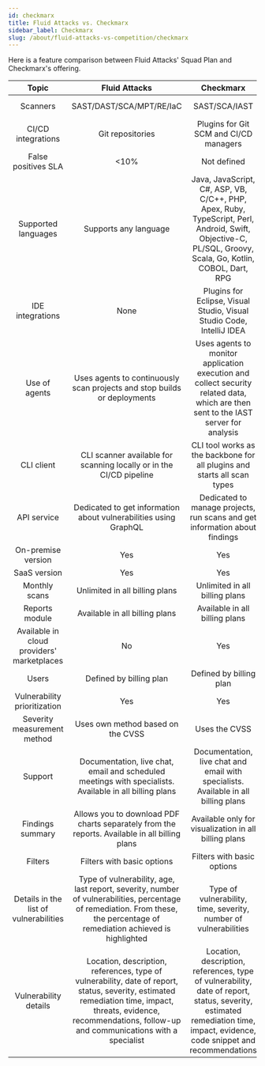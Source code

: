 ```yaml
---
id: checkmarx
title: Fluid Attacks vs. Checkmarx
sidebar_label: Checkmarx
slug: /about/fluid-attacks-vs-competition/checkmarx
---
```


Here is a feature comparison
between Fluid Attacks' Squad Plan and Checkmarx's offering.

|                    **Topic**                    |                                                                                                                  **Fluid Attacks**                                                                                                                  |                                                                                                **Checkmarx**                                                                                               | **Advantage** |
|:-----------------------------------------------:|:---------------------------------------------------------------------------------------------------------------------------------------------------------------------------------------------------------------------------------------------------:|:----------------------------------------------------------------------------------------------------------------------------------------------------------------------------------------------------------:|:-------------:|
| Scanners                                        | SAST/DAST/SCA/MPT/RE/IaC                                                                                                                                                                                                                            | SAST/SCA/IAST                                                                                                                                                                                              | Fluid Attacks |
| CI/CD integrations                              | Git repositories                                                                                                                                                                                                                                    | Plugins for Git SCM and CI/CD managers                                                                                                                                                                     | Checkmarx     |
| False positives SLA                             |                                                                                                                                                                                                                                                <10% | Not defined                                                                                                                                                                                                | Fluid Attacks |
| Supported languages                             | Supports any language                                                                                                                                                                                                                               | Java, JavaScript, C#, ASP, VB, C/C++, PHP, Apex, Ruby, TypeScript, Perl, Android, Swift, Objective-C, PL/SQL, Groovy, Scala, Go, Kotlin, COBOL, Dart, RPG                                                  | Fluid Attacks |
| IDE integrations                                | None                                                                                                                                                                                                                                                | Plugins for Eclipse, Visual Studio, Visual Studio Code, IntelliJ IDEA                                                                                                                                      | Checkmarx     |
| Use of agents                                   | Uses agents to continuously scan projects and stop builds or deployments                                                                                                                                                                            | Uses agents to monitor application execution and collect security related data, which are then sent to the IAST server for analysis                                                                        | Similar       |
| CLI client                                      | CLI scanner available for scanning locally or in the CI/CD pipeline                                                                                                                                                                                 | CLI tool works as the backbone for all plugins and starts all scan types                                                                                                                                   | Similar       |
| API service                                     | Dedicated to get information about vulnerabilities using GraphQL                                                                                                                                                                                    | Dedicated to manage projects, run scans and get information about findings                                                                                                                                 | Checkmarx     |
| On-premise version                              | Yes                                                                                                                                                                                                                                                 | Yes                                                                                                                                                                                                        | Similar       |
| SaaS version                                    | Yes                                                                                                                                                                                                                                                 | Yes                                                                                                                                                                                                        | Similar       |
| Monthly scans                                   | Unlimited in all billing plans                                                                                                                                                                                                                      | Unlimited in all billing plans                                                                                                                                                                             | Similar       |
| Reports module                                  | Available in all billing plans                                                                                                                                                                                                                      | Available in all billing plans                                                                                                                                                                             | Similar       |
| Available in cloud providers' marketplaces      | No                                                                                                                                                                                                                                                  | Yes                                                                                                                                                                                                        | Checkmarx     |
| Users                                           | Defined by billing plan                                                                                                                                                                                                                             | Defined by billing plan                                                                                                                                                                                    | Similar       |
| Vulnerability prioritization                    | Yes                                                                                                                                                                                                                                                 | Yes                                                                                                                                                                                                        | Similar       |
| Severity measurement method                     | Uses own method based on the CVSS                                                                                                                                                                                                                   | Uses the CVSS                                                                                                                                                                                              | Fluid Attacks |
| Support                                         | Documentation, live chat, email and scheduled meetings with specialists. Available in all billing plans                                                                                                                                             | Documentation, live chat and email with specialists. Available in all billing plans                                                                                                                        | Fluid Attacks |
| Findings summary                                | Allows you to download PDF charts separately from the reports. Available in all billing plans                                                                                                                                                       | Available only for visualization in all billing plans                                                                                                                                                      | Fluid Attacks |
| Filters                                         | Filters with basic options                                                                                                                                                                                                                          | Filters with basic options                                                                                                                                                                                 | Similar       |
| Details in the list of vulnerabilities          | Type of vulnerability, age, last report, severity, number of vulnerabilities, percentage of remediation. From these, the percentage of remediation achieved is highlighted                                                                          | Type of vulnerability, time, severity, number of vulnerabilities                                                                                                                                           | Fluid Attacks |
| Vulnerability details                           | Location, description, references, type of vulnerability, date of report, status, severity, estimated remediation time, impact, threats, evidence, recommendations, follow-up and communications with a specialist                                 | Location, description, references, type of vulnerability, date of report, status, severity, estimated remediation time, impact, evidence, code snippet and recommendations                                | Similar       |
